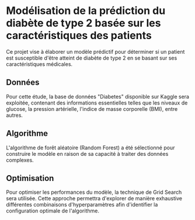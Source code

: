 # Modélisation de la prédiction du diabète de type 2 basée sur les caractéristiques des patients

Ce projet vise à élaborer un modèle prédictif pour déterminer si un patient est susceptible d'être atteint de diabète de type 2 en se basant sur ses caractéristiques médicales.

## Données
Pour cette étude, la base de données "Diabetes" disponible sur Kaggle sera exploitée, contenant des informations essentielles telles que les niveaux de glucose, la pression artérielle, l'indice de masse corporelle (BMI), entre autres.

## Algorithme
L'algorithme de forêt aléatoire (Random Forest) a été sélectionné pour construire le modèle en raison de sa capacité à traiter des données complexes.

## Optimisation
Pour optimiser les performances du modèle, la technique de Grid Search sera utilisée. Cette approche permettra d'explorer de manière exhaustive différentes combinaisons d'hyperparamètres afin d'identifier la configuration optimale de l'algorithme.
